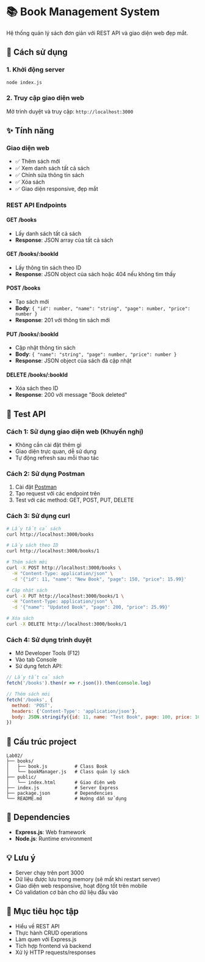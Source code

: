 # 📚 Book Management System

Hệ thống quản lý sách đơn giản với REST API và giao diện web đẹp mắt.

## 🚀 Cách sử dụng

### 1. Khởi động server
```bash
node index.js
```

### 2. Truy cập giao diện web
Mở trình duyệt và truy cập: `http://localhost:3000`

## ✨ Tính năng

### Giao diện web
- ✅ Thêm sách mới
- ✅ Xem danh sách tất cả sách
- ✅ Chỉnh sửa thông tin sách
- ✅ Xóa sách
- ✅ Giao diện responsive, đẹp mắt

### REST API Endpoints

#### GET /books
- Lấy danh sách tất cả sách
- **Response**: JSON array của tất cả sách

#### GET /books/:bookId
- Lấy thông tin sách theo ID
- **Response**: JSON object của sách hoặc 404 nếu không tìm thấy

#### POST /books
- Tạo sách mới
- **Body**: `{ "id": number, "name": "string", "page": number, "price": number }`
- **Response**: 201 với thông tin sách mới

#### PUT /books/:bookId
- Cập nhật thông tin sách
- **Body**: `{ "name": "string", "page": number, "price": number }`
- **Response**: JSON object của sách đã cập nhật

#### DELETE /books/:bookId
- Xóa sách theo ID
- **Response**: 200 với message "Book deleted"

## 🧪 Test API

### Cách 1: Sử dụng giao diện web (Khuyến nghị)
- Không cần cài đặt thêm gì
- Giao diện trực quan, dễ sử dụng
- Tự động refresh sau mỗi thao tác

### Cách 2: Sử dụng Postman
1. Cài đặt [Postman](https://www.postman.com/)
2. Tạo request với các endpoint trên
3. Test với các method: GET, POST, PUT, DELETE

### Cách 3: Sử dụng curl
```bash
# Lấy tất cả sách
curl http://localhost:3000/books

# Lấy sách theo ID
curl http://localhost:3000/books/1

# Thêm sách mới
curl -X POST http://localhost:3000/books \
  -H "Content-Type: application/json" \
  -d '{"id": 11, "name": "New Book", "page": 150, "price": 15.99}'

# Cập nhật sách
curl -X PUT http://localhost:3000/books/1 \
  -H "Content-Type: application/json" \
  -d '{"name": "Updated Book", "page": 200, "price": 25.99}'

# Xóa sách
curl -X DELETE http://localhost:3000/books/1
```

### Cách 4: Sử dụng trình duyệt
- Mở Developer Tools (F12)
- Vào tab Console
- Sử dụng fetch API:
```javascript
// Lấy tất cả sách
fetch('/books').then(r => r.json()).then(console.log)

// Thêm sách mới
fetch('/books', {
  method: 'POST',
  headers: {'Content-Type': 'application/json'},
  body: JSON.stringify({id: 11, name: "Test Book", page: 100, price: 10})
})
```

## 📁 Cấu trúc project
```
Lab02/
├── books/
│   ├── book.js          # Class Book
│   └── bookManager.js   # Class quản lý sách
├── public/
│   └── index.html       # Giao diện web
├── index.js             # Server Express
├── package.json         # Dependencies
└── README.md            # Hướng dẫn sử dụng
```

## 🔧 Dependencies
- **Express.js**: Web framework
- **Node.js**: Runtime environment

## 💡 Lưu ý
- Server chạy trên port 3000
- Dữ liệu được lưu trong memory (sẽ mất khi restart server)
- Giao diện web responsive, hoạt động tốt trên mobile
- Có validation cơ bản cho dữ liệu đầu vào

## 🎯 Mục tiêu học tập
- Hiểu về REST API
- Thực hành CRUD operations
- Làm quen với Express.js
- Tích hợp frontend và backend
- Xử lý HTTP requests/responses
